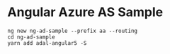 # Angular Azure AS Sample

```
ng new ng-ad-sample --prefix aa --routing
cd ng-ad-sample
yarn add adal-angular5 -S
```
